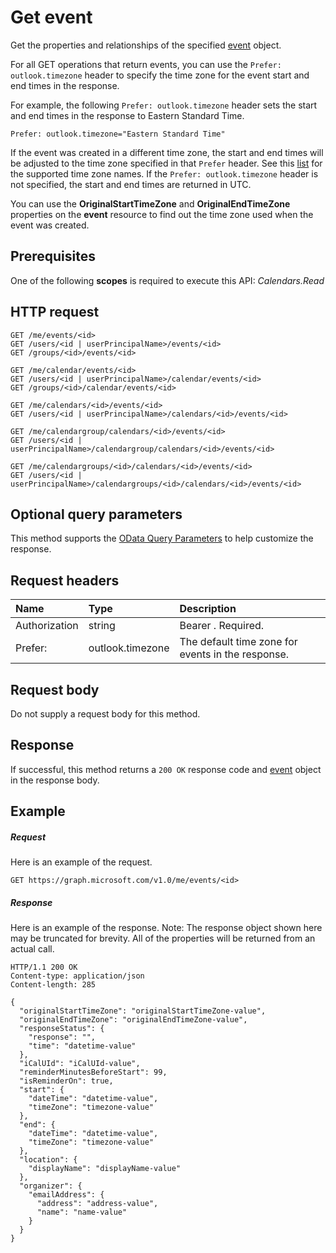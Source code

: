 # Get event

Get the properties and relationships of the specified [event](../resources/event.md) object.

For all GET operations that return events, you can use the `Prefer: outlook.timezone` header to specify the time zone for the event start and end times in the response. 

For example, the following `Prefer: outlook.timezone` header sets the start and end times in the response to Eastern Standard Time.
```http
Prefer: outlook.timezone="Eastern Standard Time"
```

If the event was created in a different time zone, the start and end times will be adjusted to the time zone specified in that `Prefer` header. 
See this [list](../resources/datetimetimezone.md) for the supported time zone names. If the `Prefer: outlook.timezone` header is not specified, the start and end 
times are returned in UTC.

You can use the **OriginalStartTimeZone** and **OriginalEndTimeZone** properties on the **event** resource to 
find out the time zone used when the event was created.

## Prerequisites
One of the following **scopes** is required to execute this API:
*Calendars.Read*
## HTTP request
<!-- { "blockType": "ignored" } -->
```http
GET /me/events/<id>
GET /users/<id | userPrincipalName>/events/<id>
GET /groups/<id>/events/<id>

GET /me/calendar/events/<id>
GET /users/<id | userPrincipalName>/calendar/events/<id>
GET /groups/<id>/calendar/events/<id>

GET /me/calendars/<id>/events/<id>
GET /users/<id | userPrincipalName>/calendars/<id>/events/<id>

GET /me/calendargroup/calendars/<id>/events/<id>
GET /users/<id | userPrincipalName>/calendargroup/calendars/<id>/events/<id>

GET /me/calendargroups/<id>/calendars/<id>/events/<id>
GET /users/<id | userPrincipalName>/calendargroups/<id>/calendars/<id>/events/<id>
```
## Optional query parameters
This method supports the [OData Query Parameters](http://graph.microsoft.io/docs/overview/query_parameters) to help customize the response.
## Request headers
| Name       | Type | Description|
|:-----------|:------|:----------|
| Authorization  | string  | Bearer <token>. Required. |
| Prefer: | outlook.timezone | The default time zone for events in the response. |

## Request body
Do not supply a request body for this method.
## Response
If successful, this method returns a `200 OK` response code and [event](../resources/event.md) object in the response body.
## Example
##### Request
Here is an example of the request.
<!-- {
  "blockType": "request",
  "name": "get_event"
}-->
```http
GET https://graph.microsoft.com/v1.0/me/events/<id>
```
##### Response
Here is an example of the response. Note: The response object shown here may be truncated for brevity. All of the properties will be returned from an actual call.
<!-- {
  "blockType": "response",
  "truncated": true,
  "@odata.type": "microsoft.graph.event"
} -->
```http
HTTP/1.1 200 OK
Content-type: application/json
Content-length: 285

{
  "originalStartTimeZone": "originalStartTimeZone-value",
  "originalEndTimeZone": "originalEndTimeZone-value",
  "responseStatus": {
    "response": "",
    "time": "datetime-value"
  },
  "iCalUId": "iCalUId-value",
  "reminderMinutesBeforeStart": 99,
  "isReminderOn": true,
  "start": {
    "dateTime": "datetime-value",
    "timeZone": "timezone-value"
  },
  "end": {
    "dateTime": "datetime-value",
    "timeZone": "timezone-value"
  },        
  "location": {
    "displayName": "displayName-value"
  },
  "organizer": {
    "emailAddress": {
      "address": "address-value",
      "name": "name-value"
    }
  }
}
```

<!-- uuid: 8fcb5dbc-d5aa-4681-8e31-b001d5168d79
2015-10-25 14:57:30 UTC -->
<!-- {
  "type": "#page.annotation",
  "description": "Get event",
  "keywords": "",
  "section": "documentation",
  "tocPath": ""
}-->


<!-- {
  "type": "#page.annotation",
  "description": "Retrieve the properties and relationships of event object.",
  "tocPath": "/v1.0 reference/Outlook Calendar/event/Get event",
  "apiVersion": "v1.0",
  "section": "documentation",
  "canonicalURL": ""
} -->
